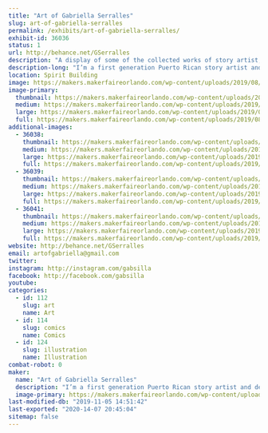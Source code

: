 ```yaml
---
title: "Art of Gabriella Serralles"
slug: art-of-gabriella-serralles
permalink: /exhibits/art-of-gabriella-serralles/
exhibit-id: 36036
status: 1
url: http://behance.net/GSerralles
description: "A display of some of the collected works of story artist, illustrator, and designer Gabriella Serralles including original comics, original artwork, and fan art. Acrylic charm keychains and fun stickers can be found at my booth, as well as commission opportunities for original, entirely unique artwork made at the Fair for anyone who wants them."
description-long: "I’m a first generation Puerto Rican story artist and designer with a fierce passion for storytelling. With a passion and skill for storytelling, I combined the visual and traditional techniques in media. Writing was never enough, so I learned the art of visual storytelling so I could truly connect and engage with my audience, so the artwork at my booth was all created with that in mind. Featuring original comics and artwork alongside fanart, stickers, and acrylic charms, you can also commission me at the fair for completely unique and original artwork."
location: Spirit Building
image: https://makers.makerfaireorlando.com/wp-content/uploads/2019/08/KaMU-show1-1024x563.jpg
image-primary:
  thumbnail: https://makers.makerfaireorlando.com/wp-content/uploads/2019/08/KaMU-show1-150x150.jpg
  medium: https://makers.makerfaireorlando.com/wp-content/uploads/2019/08/KaMU-show1-300x165.jpg
  large: https://makers.makerfaireorlando.com/wp-content/uploads/2019/08/KaMU-show1-1024x563.jpg
  full: https://makers.makerfaireorlando.com/wp-content/uploads/2019/08/KaMU-show1.jpg
additional-images:
  - 36038:
    thumbnail: https://makers.makerfaireorlando.com/wp-content/uploads/2019/08/jaceler-you-and-me-together-150x150.jpg
    medium: https://makers.makerfaireorlando.com/wp-content/uploads/2019/08/jaceler-you-and-me-together-265x300.jpg
    large: https://makers.makerfaireorlando.com/wp-content/uploads/2019/08/jaceler-you-and-me-together-904x1024.jpg
    full: https://makers.makerfaireorlando.com/wp-content/uploads/2019/08/jaceler-you-and-me-together.jpg
  - 36039:
    thumbnail: https://makers.makerfaireorlando.com/wp-content/uploads/2019/08/ciarster-witches-150x150.jpg
    medium: https://makers.makerfaireorlando.com/wp-content/uploads/2019/08/ciarster-witches-300x207.jpg
    large: https://makers.makerfaireorlando.com/wp-content/uploads/2019/08/ciarster-witches-1024x705.jpg
    full: https://makers.makerfaireorlando.com/wp-content/uploads/2019/08/ciarster-witches.jpg
  - 36041:
    thumbnail: https://makers.makerfaireorlando.com/wp-content/uploads/2019/08/RAGEMIGHT-150x150.jpg
    medium: https://makers.makerfaireorlando.com/wp-content/uploads/2019/08/RAGEMIGHT-300x211.jpg
    large: https://makers.makerfaireorlando.com/wp-content/uploads/2019/08/RAGEMIGHT-1024x719.jpg
    full: https://makers.makerfaireorlando.com/wp-content/uploads/2019/08/RAGEMIGHT.jpg
website: http://behance.net/GSerralles
email: artofgabriella@gmail.com
twitter: 
instagram: http://instagram.com/gabsilla
facebook: http://facebook.com/gabsilla
youtube: 
categories:
  - id: 112
    slug: art
    name: Art
  - id: 114
    slug: comics
    name: Comics
  - id: 124
    slug: illustration
    name: Illustration
combat-robot: 0
maker:
  name: "Art of Gabriella Serralles"
  description: "I’m a first generation Puerto Rican story artist and designer with a fierce passion for storytelling. I communicate story and message following the work and style of Steve Ahn (Nickelodeon Studios, Cartoon Network, Dreamworks) and Phil Craven (Dreamworks). With a passion and skill for storytelling, I combined the visual and traditional techniques in media. Writing was never enough, so I learned the art of visual storytelling so I could truly connect and engage with my audience"
  image-primary: https://makers.makerfaireorlando.com/wp-content/uploads/2019/08/businesscard1.jpg
last-modified-db: "2019-11-05 14:51:42"
last-exported: "2020-14-07 20:45:04"
sitemap: false
---
```

